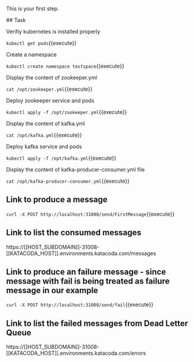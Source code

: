This is your first step.

## Task

Verifiy kubernetes is installed properly

`kubectl get pods`{{execute}}

Create a namespace

`kubectl create namespace testspace`{{execute}}

Display the content of zookeeper.yml

`cat /opt/zookeeper.yml`{{execute}}

Deploy zookeeper service and pods

`kubectl apply -f /opt/zookeeper.yml`{{execute}}

Display the content of kafka.yml

`cat /opt/kafka.yml`{{execute}}

Deploy kafka service and pods

`kubectl apply -f /opt/kafka.yml`{{execute}}

Display the content of  kafka-producer-consumer.yml file

`cat /opt/kafka-producer-consumer.yml`{{execute}}

## Link to produce a message
`curl -X POST http://localhost:31008/send/FirstMessage`{{execute}}

## Link to list the consumed messages
https://[[HOST_SUBDOMAIN]]-31008-[[KATACODA_HOST]].environments.katacoda.com/messages

## Link to produce an failure message - since message with fail is being treated as failure message in our example
`curl -X POST http://localhost:31008/send/fail`{{execute}}

## Link to list the failed messages from Dead Letter Queue
https://[[HOST_SUBDOMAIN]]-31008-[[KATACODA_HOST]].environments.katacoda.com/errors






